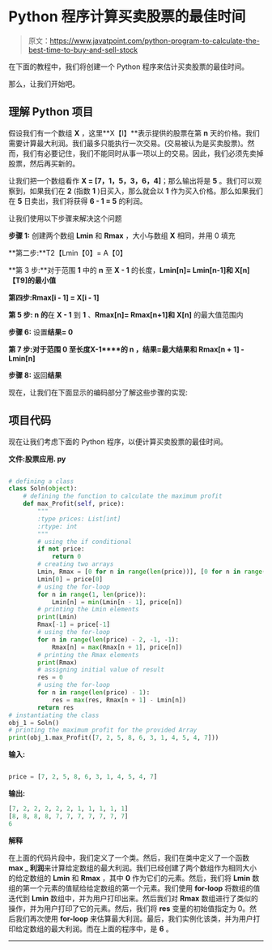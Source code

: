 # Python 程序计算买卖股票的最佳时间

> 原文：<https://www.javatpoint.com/python-program-to-calculate-the-best-time-to-buy-and-sell-stock>

在下面的教程中，我们将创建一个 Python 程序来估计买卖股票的最佳时间。

那么，让我们开始吧。

## 理解 Python 项目

假设我们有一个数组 **X** ，这里**X【I】**表示提供的股票在第 **n** 天的价格。我们需要计算最大利润。我们最多只能执行一次交易。(交易被认为是买卖股票)。然而，我们有必要记住，我们不能同时从事一项以上的交易。因此，我们必须先卖掉股票，然后再买新的。

让我们把一个数组看作 **X = [7，1，5，3，6，4]**；那么输出将是 **5** 。我们可以观察到，如果我们在 **2** (指数 **1** )日买入，那么就会以 **1** 作为买入价格。那么如果我们在 **5** 日卖出，我们将获得 **6 - 1 = 5** 的利润。

让我们使用以下步骤来解决这个问题

**步骤 1:** 创建两个数组 **Lmin** 和 **Rmax** ，大小与数组 **X** 相同，并用 0 填充

**第二步:**T2【Lmin【0】= A【0】

**第 3 步:**对于范围 **1** 中的 **n** 至 **X - 1** 的长度，**Lmin[n]= Lmin[n-1]和 X[n]【T9]的最小值**

**第四步:Rmax[i - 1] = X[i - 1]**

**第 5 步: **n** 的**在 **X - 1** 到 **1** 、**Rmax[n]= Rmax[n+1]和 X[n]** 的最大值范围内

**步骤 6:** 设置**结果= 0**

**第 7 步:**对于范围 **0** 至长度**X-1****的 **n** ，结果=最大结果和 Rmax[n + 1] - Lmin[n]**

**步骤 8:** 返回**结果**

现在，让我们在下面显示的编码部分了解这些步骤的实现:

## 项目代码

现在让我们考虑下面的 Python 程序，以便计算买卖股票的最佳时间。

**文件:股票应用. py**

```py

# defining a class
class Soln(object):
    # defining the function to calculate the maximum profit
    def max_Profit(self, price):
        """
        :type prices: List[int]
        :rtype: int
        """
        # using the if conditional
        if not price:
            return 0
        # creating two arrays
        Lmin, Rmax = [0 for n in range(len(price))], [0 for n in range(len(price))]
        Lmin[0] = price[0]
        # using the for-loop
        for n in range(1, len(price)):
            Lmin[n] = min(Lmin[n - 1], price[n])
        # printing the Lmin elements
        print(Lmin)
        Rmax[-1] = price[-1]
        # using the for-loop
        for n in range(len(price) - 2, -1, -1):
            Rmax[n] = max(Rmax[n + 1], price[n])
        # printing the Rmax elements
        print(Rmax)
        # assigning initial value of result
        res = 0
        # using the for-loop
        for n in range(len(price) - 1):
            res = max(res, Rmax[n + 1] - Lmin[n])
        return res
# instantiating the class
obj_1 = Soln()
# printing the maximum profit for the provided Array
print(obj_1.max_Profit([7, 2, 5, 8, 6, 3, 1, 4, 5, 4, 7]))

```

**输入:**

```py

price = [7, 2, 5, 8, 6, 3, 1, 4, 5, 4, 7]

```

**输出:**

```py
[7, 2, 2, 2, 2, 2, 1, 1, 1, 1, 1]
[8, 8, 8, 8, 7, 7, 7, 7, 7, 7, 7]
6

```

**解释**

在上面的代码片段中，我们定义了一个类。然后，我们在类中定义了一个函数**max _ 利润**来计算给定数组的最大利润。我们已经创建了两个数组作为相同大小的给定数组的 **Lmin** 和 **Rmax** ，其中 **0** 作为它们的元素。然后，我们将 **Lmin** 数组的第一个元素的值赋给给定数组的第一个元素。我们使用 **for-loop** 将数组的值迭代到 **Lmin** 数组中，并为用户打印出来。然后我们对 **Rmax** 数组进行了类似的操作，并为用户打印了它的元素。然后，我们将 **res** 变量的初始值指定为 0。然后我们再次使用 **for-loop** 来估算最大利润。最后，我们实例化该类，并为用户打印给定数组的最大利润。而在上面的程序中，是 **6** 。

* * *